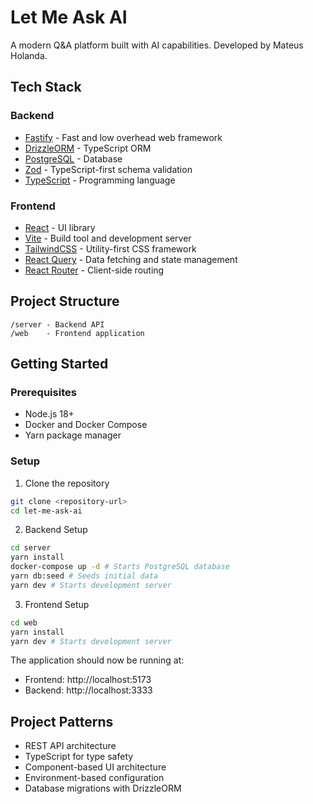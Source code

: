 # Let Me Ask AI

A modern Q&A platform built with AI capabilities. Developed by Mateus Holanda.

## Tech Stack

### Backend
- [Fastify](https://fastify.io/) - Fast and low overhead web framework
- [DrizzleORM](https://orm.drizzle.team/) - TypeScript ORM
- [PostgreSQL](https://www.postgresql.org/) - Database
- [Zod](https://zod.dev/) - TypeScript-first schema validation
- [TypeScript](https://www.typescriptlang.org/) - Programming language

### Frontend
- [React](https://react.dev/) - UI library
- [Vite](https://vitejs.dev/) - Build tool and development server
- [TailwindCSS](https://tailwindcss.com/) - Utility-first CSS framework
- [React Query](https://tanstack.com/query/latest) - Data fetching and state management
- [React Router](https://reactrouter.com/) - Client-side routing

## Project Structure
```
/server - Backend API
/web    - Frontend application
```

## Getting Started

### Prerequisites
- Node.js 18+
- Docker and Docker Compose
- Yarn package manager

### Setup

1. Clone the repository
```bash
git clone <repository-url>
cd let-me-ask-ai
```

2. Backend Setup
```bash
cd server
yarn install
docker-compose up -d # Starts PostgreSQL database
yarn db:seed # Seeds initial data
yarn dev # Starts development server
```

3. Frontend Setup
```bash
cd web
yarn install
yarn dev # Starts development server
```

The application should now be running at:
- Frontend: http://localhost:5173
- Backend: http://localhost:3333

## Project Patterns
- REST API architecture
- TypeScript for type safety
- Component-based UI architecture
- Environment-based configuration
- Database migrations with DrizzleORM 
